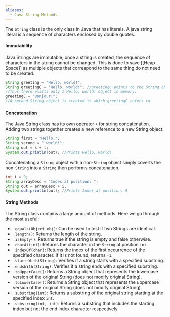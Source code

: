 ```yaml
---
aliases:
  - Java String Methods
---
```

The `String` class is the only class in Java that has literals. A java string literal is a sequence of characters enclosed by double quotes.
#### Immutability
Java Strings are immutable; once a string is created, the sequence of characters in the string cannot be changed. This is done to save [[Heap Space]] as multiple objects that correspond to the same thing do not need to be created.
```Java
String greeting = "Hello, world!";
String greetingC = "Hello, world!"; //greetingC points to the String object, being the same one that greeting points to. 
//Thus there exists only 1 Hello, world! object in memory.
greetingC = "Bonjour!";
//A second String object is created to which greetingC refers to
```
#### Concatenation
The Java String class has its own operator `+` for string concatenation. Adding two strings together creates a new reference to a new String object.
```Java
String first = "Hello,";
String second = " world!";
String out = s + t;
System.out.println(out); //Prints Hello, world!
```
Concatenating a `String` object with a non-`String` object simply coverts the non-`String` into a `String` then performs concatenation.
```Java
int i = 9;
String arrayDesc = "Index at position: ";
String out = arrayDesc + i;
System.out.println(out); //Prints Index at position: 9
```
#### String Methods
The String class contains a large amount of methods. Here we go through the most useful:
- `.equals(Object obj)`: Can be used to test if two Strings are identical.
- `.length()`: Returns the length of the string.
- `.isEmpty()`: Returns true if the string is empty and false otherwise.
- `.charAt(int)`: Returns the character in the `String` at position `int`.
- `.indexOf(char)`: Returns the index of the first occurrence of the specified character. If it is not found, returns `-1`. 
- `.startsWith(String)`: Verifies if a string starts with a specified substring.
- `.endsWith(String)`: Verifies if a string ends with a specified substring.
- `.toUpperCase()`: Returns a String object that represents the lowercase version of the original String (does not modify original String).
- `.toLowerCase()`: Returns a String object that represents the uppercase version of the original String (does not modify original String).
- `.substring(int)`: Returns a substring of the original string starting at the specified index `int`.
- `.substring(int, int)`: Returns a substring that includes the starting index but not the end index character respectively. 

